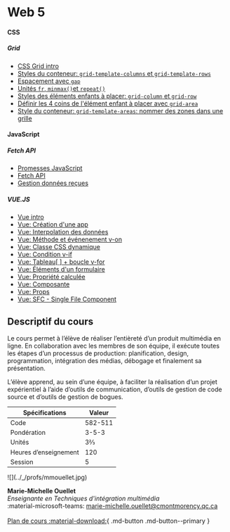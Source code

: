 
# Web 5


#### CSS

##### Grid

- [CSS Grid intro](./css/grid/intro.md)
- [Styles du conteneur: `grid-template-columns` et `grid-template-rows`](./css/grid/grid-template-cols-rows.md)
- [Espacement avec `gap`](./css/grid/gap.md)
- [Unités `fr`, `minmax()`et `repeat()`](./css/grid/unites.md)
- [Styles des éléments enfants à placer: `grid-column` et `grid-row`](./css/grid/grid-col-row.md)
- [Définir les 4 coins de l'élément enfant à placer avec `grid-area`](./css/grid/grid-area.md)
- [Style du conteneur: `grid-template-areas`: nommer des zones dans une grille](./css/grid/grid-template-areas.md)


<!--
* [Bootstrap (révision)](#)
* [Tailwind](#)-->

#### JavaScript

##### Fetch API

* [Promesses JavaScript](./cours06a.md#promesses-javascript)
* [Fetch API](./cours06a.md#fetch-api)
* [Gestion données reçues](./cours06a.html#gestions-des-donnees-recues)


<!--* [REST API pour WordPress](#)-->

##### VUE.JS

<!-- - [Vue: Création d'un projet en CLI](./vue/creation-projet-CLI.md)-->

- [Vue intro](./vue/index.md)
- [Vue: Création d'une app](./vue/creation-app.html)
- [Vue: Interpolation des données](./vue/interpolation.html)
- [Vue: Méthode et événenement v-on](./vue/methodes-evenements.md)
- [Vue: Classe CSS dynamique](./vue/classe-dynamique.md)
- [Vue: Condition v-if](./vue/condition.md)
- [Vue: Tableau[ ] + boucle v-for](./vue/boucle.md)
- [Vue: Éléments d'un formulaire](./vue/elements-de-formulaire.md)
- [Vue: Propriété calculée](./vue/propriete-calculee.md)
- [Vue: Composante](./vue/composante.md)
- [Vue: Props](./vue/props.md)
- [Vue: SFC - Single File Component](./vue/sfc.md)






## Descriptif du cours

Le cours permet à l’élève de réaliser l’entièreté d’un produit multimédia en ligne. En collaboration avec les membres de son équipe, il exécute toutes les étapes d’un processus de production: planification, design, programmation, intégration des médias, débogage et finalement sa présentation.

L’élève apprend, au sein d’une équipe, à faciliter la réalisation d’un projet expérientiel à l’aide d’outils de communication, d’outils de gestion de code source et d’outils de gestion de bogues.

| Spécifications        | Valeur  |
| --------------------- | ------- |
| Code                  | 582-511 |
| Pondération           | 3-5-3   |
| Unités                | 3⅔      |
| Heures d’enseignement | 120     |
| Session               | 5       |

<div class="grid grid-auto" markdown>
  ![](../_/profs/mmouellet.jpg)

  **Marie-Michelle Ouellet**<br>
  _Enseignante en Techniques d'intégration multimédia_<br>
  :material-microsoft-teams: [marie-michelle.ouellet@cmontmorency.qc.ca](mailto:marie-michelle.ouellet@cmontmorency.qc.ca)<br><br>
  [Plan de cours :material-download:](https://cmontmorency365-my.sharepoint.com/:b:/g/personal/mariem_ouellet_cmontmorency_qc_ca/EVMfkW5UxttFkK8D4Lg3Z7cBGXUX4_v1-7USGwyAbjmIRQ?e=NybgeQ){ .md-button .md-button--primary }
</div>
<br> <br> <br> <br> 
